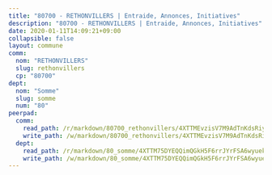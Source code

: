 ```yaml
---
title: "80700 - RETHONVILLERS | Entraide, Annonces, Initiatives"
description: "80700 - RETHONVILLERS | Entraide, Annonces, Initiatives"
date: 2020-01-11T14:09:21+09:00
collapsible: false
layout: commune
comm:
  nom: "RETHONVILLERS"
  slug: rethonvillers
  cp: "80700"
dept:
  nom: "Somme"
  slug: somme
  num: "80"
peerpad:
  comm:
    read_path: /r/markdown/80700_rethonvillers/4XTTMEvzisV7M9AdTnKdsRiyr5us8VYP7U8cLsTKw6kmSqBpj
    write_path: /w/markdown/80700_rethonvillers/4XTTMEvzisV7M9AdTnKdsRiyr5us8VYP7U8cLsTKw6kmSqBpj-K3TgUjZynno1oAHTnXGR9nh16Vsw6BQhEhxZGQ3ZWYym7cmQssxWmhJ1urnHMsT8jGYSxnLtfTFFrTsoCMtaCvREJhWqkjGicXvYAQfDRYR8Fh79UpuARFSuGdmy3p2HGtYmnoAX
  dept:
    read_path: /r/markdown/80_somme/4XTTM75DYEQQimQGkH5F6rrJYrFSA6wyuekdgioEx7v45YjSw
    write_path: /w/markdown/80_somme/4XTTM75DYEQQimQGkH5F6rrJYrFSA6wyuekdgioEx7v45YjSw-K3TgTuB1DbUNHuFo9Fhh6JTUriPx8E5izGkmw9RSNTjUtMFPoZhqqp87szE8th3EytWSHGdhUuQUPjam8aJZh1SdH8pL3ibgUbMdNhU17kjAmSa49LMB2GjXvVwDVurE8mgce3XM
---
```


